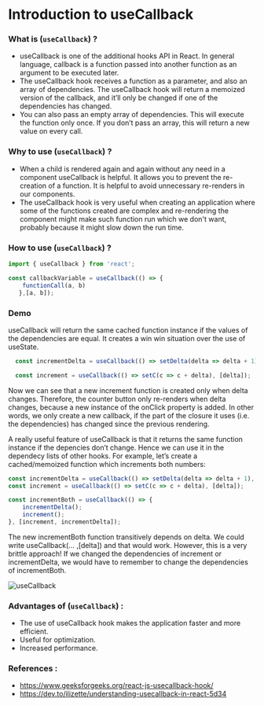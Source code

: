 # Introduction to useCallback

### What is (```useCallback```) ?
* useCallback is one of the additional hooks API in React. In general language, callback is a function passed into another function as an argument to be executed later.
* The useCallback hook receives a function as a parameter, and also an array of dependencies. The useCallback hook will return a memoized version of the callback, and it’ll only be changed if one of the dependencies has changed.
* You can also pass an empty array of dependencies. This will execute the function only once. If you don’t pass an array, this will return a new value on every call.

### Why to use (```useCallback```) ?
* When a child is rendered again and again without any need in a component useCallback is helpful. It allows you to prevent the re-creation of a function. It is helpful to avoid unnecessary re-renders in our components.
* The useCallback hook is very useful when creating an application where some of the functions created are complex and re-rendering the component might make such function run which we don't want, probably because it might slow down the run time.

### How to use (```useCallback```) ?
``` javascript 
import { useCallback } from 'react';

const callbackVariable = useCallback(() => { 
    functionCall(a, b) 
   },[a, b]);
  ```
### Demo 
useCallback will return the same cached function instance if the values of the dependencies are equal. It creates a win win situation over the use of useState.

```javascript
  const incrementDelta = useCallback(() => setDelta(delta => delta + 1), []);

  const increment = useCallback(() => setC(c => c + delta), [delta]);
  ```
 Now we can see that a new increment function is created only when delta changes. Therefore, the counter button only re-renders when delta changes, because a new instance of the onClick property is added. In other words, we only create a new callback, if the part of the closure it uses (i.e. the dependencies) has changed since the previous rendering.

 A really useful feature of useCallback is that it returns the same function instance if the depencies don’t change. Hence we can use it in the dependecy lists of other hooks. For example, let’s create a cached/memoized function which increments both numbers:
 
``` javascript
const incrementDelta = useCallback(() => setDelta(delta => delta + 1), []);
const increment = useCallback(() => setC(c => c + delta), [delta]);

const incrementBoth = useCallback(() => {
    incrementDelta();
    increment();
}, [increment, incrementDelta]); 
```
The new incrementBoth function transitively depends on delta. We could write useCallback(... ,[delta]) and that would work. However, this is a very brittle approach! If we changed the dependencies of increment or incrementDelta, we would have to remember to change the dependencies of incrementBoth.

![useCallback](https://github.com/HastiSutaria/winter-of-contributing/blob/Frontend_Web_Development_React_Angular_Vue/Frontend_Web_Development_React_Angular_Vue/React/Week%203/assets/useCallback.png)


### Advantages of (```useCallback```) :

* The use of useCallback hook makes the application faster and more efficient.
* Useful for optimization.
* Increased performance.

### References :

* https://www.geeksforgeeks.org/react-js-usecallback-hook/
* https://dev.to/ilizette/understanding-usecallback-in-react-5d34
